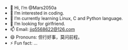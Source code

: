 - 👋 Hi, I’m @Mars2050a
- 👀 I’m interested in coding.
- 🌱 I’m currently learning Linux, C and Python language.
- 💞️ I’m looking for girlfriend.
- 📫 Email: jjq5568622@126.com
- 😄 Pronouns: 但行好事，莫问前程。
- ⚡ Fun fact: ...

<!---
Mars2050a/Mars2050a is a ✨ special ✨ repository because its `README.md` (this file) appears on your GitHub profile.
You can click the Preview link to take a look at your changes.
--->
